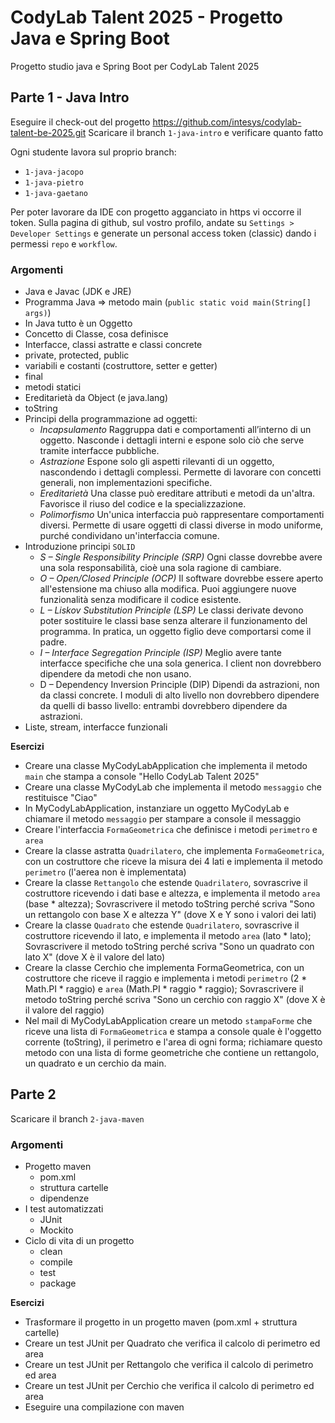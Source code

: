 # CodyLab Talent 2025 - Progetto Java e Spring Boot
Progetto studio java e Spring Boot per CodyLab Talent 2025

## Parte 1 - Java Intro 
Eseguire il check-out del progetto https://github.com/intesys/codylab-talent-be-2025.git
Scaricare il branch `1-java-intro` e verificare quanto fatto

Ogni studente lavora sul proprio branch:
* `1-java-jacopo`
* `1-java-pietro`
* `1-java-gaetano`

Per poter lavorare da IDE con progetto agganciato in https vi occorre il token.
Sulla pagina di github, sul vostro profilo, andate su `Settings > Developer Settings`
e generate un personal access token (classic) dando i permessi `repo` e `workflow`.

### Argomenti
* Java e Javac (JDK e JRE)
* Programma Java => metodo main (`public static void main(String[] args)`)
* In Java tutto è un Oggetto
* Concetto di Classe, cosa definisce
* Interfacce, classi astratte e classi concrete
* private, protected, public
* variabili e costanti (costruttore, setter e getter)
* final
* metodi statici
* Ereditarietà da Object (e java.lang)
* toString
* Principi della programmazione ad oggetti:
  * _Incapsulamento_
  Raggruppa dati e comportamenti all’interno di un oggetto.
  Nasconde i dettagli interni e espone solo ciò che serve tramite interfacce pubbliche.
  * _Astrazione_
  Espone solo gli aspetti rilevanti di un oggetto, nascondendo i dettagli complessi. 
  Permette di lavorare con concetti generali, non implementazioni specifiche.
  * _Ereditarietà_ 
  Una classe può ereditare attributi e metodi da un'altra. 
  Favorisce il riuso del codice e la specializzazione. 
  * _Polimorfismo_ 
  Un'unica interfaccia può rappresentare comportamenti diversi. 
  Permette di usare oggetti di classi diverse in modo uniforme, purché condividano un'interfaccia comune.
* Introduzione principi `SOLID`
  * _S – Single Responsibility Principle (SRP)_
    Ogni classe dovrebbe avere una sola responsabilità, cioè una sola ragione di cambiare.
  * _O – Open/Closed Principle (OCP)_
  Il software dovrebbe essere aperto all'estensione ma chiuso alla modifica. 
  Puoi aggiungere nuove funzionalità senza modificare il codice esistente. 
  * _L – Liskov Substitution Principle (LSP)_
  Le classi derivate devono poter sostituire le classi base senza alterare il funzionamento del programma.
  In pratica, un oggetto figlio deve comportarsi come il padre.
  * _I – Interface Segregation Principle (ISP)_
  Meglio avere tante interfacce specifiche che una sola generica.
  I client non dovrebbero dipendere da metodi che non usano.
  * D – Dependency Inversion Principle (DIP)
  Dipendi da astrazioni, non da classi concrete.
  I moduli di alto livello non dovrebbero dipendere da quelli di basso livello: entrambi dovrebbero dipendere da astrazioni.
* Liste, stream, interfacce funzionali

**Esercizi**
* Creare una classe MyCodyLabApplication che implementa il metodo `main` che stampa a console "Hello CodyLab Talent 2025"
* Creare una classe MyCodyLab che implementa il metodo `messaggio` che restituisce "Ciao"
* In MyCodyLabApplication, instanziare un oggetto MyCodyLab e chiamare il metodo `messaggio` per stampare a console il messaggio
* Creare l'interfaccia `FormaGeometrica` che definisce i metodi `perimetro` e `area`
* Creare la classe astratta `Quadrilatero`, che implementa `FormaGeometrica`, 
con un costruttore che riceve la misura dei 4 lati e implementa il metodo `perimetro` (l'aerea non è implementata)
* Creare la classe `Rettangolo` che estende `Quadrilatero`, sovrascrive il costruttore ricevendo i dati base e altezza, 
e implementa il metodo `area` (base * altezza); Sovrascrivere il metodo toString perché scriva "Sono un rettangolo con base X e altezza Y" 
(dove X e Y sono i valori dei lati)
* Creare la classe `Quadrato` che estende `Quadrilatero`, sovrascrive il costruttore ricevendo il lato, e implementa il metodo `area` (lato * lato);
Sovrascrivere il metodo toString perché scriva "Sono un quadrato con lato X" (dove X è il valore del lato)
* Creare la classe Cerchio che implementa FormaGeometrica, 
con un costruttore che riceve il raggio e implementa i metodi `perimetro` (2 * Math.PI * raggio) e `area` (Math.PI * raggio * raggio);
Sovrascrivere il metodo toString perché scriva "Sono un cerchio con raggio X" (dove X è il valore del raggio)
* Nel mail di MyCodyLabApplication creare un metodo `stampaForme` che riceve una lista di `FormaGeometrica` 
e stampa a console quale è l'oggetto corrente (toString), il perimetro e l'area di ogni forma; richiamare questo metodo 
con una lista di forme geometriche che contiene un rettangolo, un quadrato e un cerchio da main.

## Parte 2 
Scaricare il branch `2-java-maven`
### Argomenti
* Progetto maven
  * pom.xml
  * struttura cartelle
  * dipendenze
* I test automatizzati
  * JUnit
  * Mockito
* Ciclo di vita di un progetto
  * clean
  * compile
  * test
  * package

**Esercizi**
* Trasformare il progetto in un progetto maven (pom.xml + struttura cartelle)
* Creare un test JUnit per Quadrato che verifica il calcolo di perimetro ed area
* Creare un test JUnit per Rettangolo che verifica il calcolo di perimetro ed area
* Creare un test JUnit per Cerchio che verifica il calcolo di perimetro ed area
* Eseguire una compilazione con maven